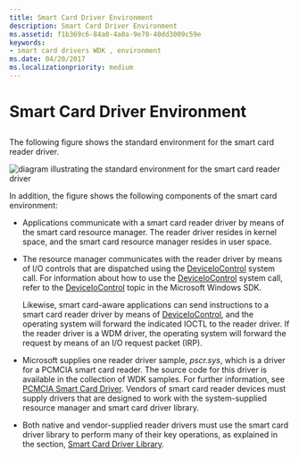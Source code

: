 ```yaml
---
title: Smart Card Driver Environment
description: Smart Card Driver Environment
ms.assetid: f1b369c6-84a0-4a0a-9e70-40dd3009c59e
keywords:
- smart card drivers WDK , environment
ms.date: 04/20/2017
ms.localizationpriority: medium
---
```


# Smart Card Driver Environment


## <span id="_ntovr_smart_card_driver_environment"></span><span id="_NTOVR_SMART_CARD_DRIVER_ENVIRONMENT"></span>


The following figure shows the standard environment for the smart card reader driver.

![diagram illustrating the standard environment for the smart card reader driver](images/memp1.png)

In addition, the figure shows the following components of the smart card environment:

-   Applications communicate with a smart card reader driver by means of the smart card resource manager. The reader driver resides in kernel space, and the smart card resource manager resides in user space.

-   The resource manager communicates with the reader driver by means of I/O controls that are dispatched using the [DeviceIoControl](http://go.microsoft.com/fwlink/p/?linkid=94613) system call. For information about how to use the [DeviceIoControl](http://go.microsoft.com/fwlink/p/?linkid=94613) system call, refer to the [DeviceIoControl](http://go.microsoft.com/fwlink/p/?linkid=94613) topic in the Microsoft Windows SDK.

    Likewise, smart card-aware applications can send instructions to a smart card reader driver by means of [DeviceIoControl](http://go.microsoft.com/fwlink/p/?linkid=94613), and the operating system will forward the indicated IOCTL to the reader driver. If the reader driver is a WDM driver, the operating system will forward the request by means of an I/O request packet (IRP).

-   Microsoft supplies one reader driver sample, *pscr.sys*, which is a driver for a PCMCIA smart card reader. The source code for this driver is available in the collection of WDK samples. For further information, see [PCMCIA Smart Card Driver](https://github.com/Microsoft/Windows-driver-samples/tree/master/smartcrd). Vendors of smart card reader devices must supply drivers that are designed to work with the system-supplied resource manager and smart card driver library.

-   Both native and vendor-supplied reader drivers must use the smart card driver library to perform many of their key operations, as explained in the section, [Smart Card Driver Library](smart-card-driver-library.md).

 

 





